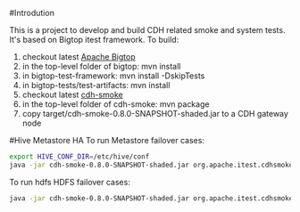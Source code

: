 #Introdution

This is a project to develop and build CDH related smoke and system tests. It's based on Bigtop itest framework.
To build:

1. checkout latest [Apache Bigtop](https://github.com/apache/bigtop)
2. in the top-level folder of bigtop: mvn install
3. in bigtop-test-framework: mvn install -DskipTests
4. in bigtop-tests/test-artifacts: mvn install
5. checkout latest [cdh-smoke](https://github.com/Cloudera-Intel-QA-Transition/test-cases/tree/master/cdh-smoke)
6. in the top-level folder of cdh-smoke: mvn package
7. copy target/cdh-smoke-0.8.0-SNAPSHOT-shaded.jar to a CDH gateway node

#Hive Metastore HA
To run Metastore failover cases:
```bash
export HIVE_CONF_DIR=/etc/hive/conf
java -jar cdh-smoke-0.8.0-SNAPSHOT-shaded.jar org.apache.itest.cdhsmoke.hive.TestMetastoreHA
```
To run hdfs HDFS failover cases:
```bash
java -jar cdh-smoke-0.8.0-SNAPSHOT-shaded.jar org.apache.itest.cdhsmoke.hive.TestHdfsHA
```

